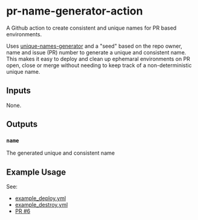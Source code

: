 # pr-name-generator-action
A Github action to create consistent and unique names for PR based environments.

Uses [unique-names-generator](https://github.com/andreasonny83/unique-names-generator)
and a "seed" based on the repo owner, name and issue (PR) number to generate a
unique and consistent name. This makes it easy to deploy and clean up ephemaral
environments on PR open, close or merge without needing to keep track of a 
non-deterministic unique name.

## Inputs
None.

## Outputs
### `name`
The generated unique and consistent name

## Example Usage
See:
- [example_deploy.yml](https://github.com/devopsmakers/pr-name-generator-action/blob/main/.github/workflows/example_deploy.yml)
- [example_destroy.yml](https://github.com/devopsmakers/pr-name-generator-action/blob/main/.github/workflows/example_destroy.yml)
- [PR #6](https://github.com/devopsmakers/pr-name-generator-action/pull/6)
